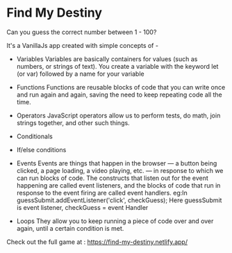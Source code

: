 # Find My Destiny
Can you guess the correct number between 1 - 100? 

It's a VanillaJs app created with simple concepts of -
- Variables
Variables are basically containers for values (such as numbers, or strings of text). You create a variable with the keyword let (or var) followed by a name for your variable
- Functions
Functions are reusable blocks of code that you can write once and run again and again, saving the need to keep repeating code all the time.
- Operators
JavaScript operators allow us to perform tests, do math, join strings together, and other such things.

- Conditionals
- If/else conditions
- Events
Events are things that happen in the browser — a button being clicked, a page loading, a video playing, etc. — in response to which we can run blocks of code. The constructs that listen out for the event happening are called event listeners, and the blocks of code that run in response to the event firing are called event handlers.
eg:In guessSubmit.addEventListener('click', checkGuess);
Here guessSubmit is event listener,
checkGuess = event Handler

- Loops
They allow you to keep running a piece of code over and over again, until a certain condition is met.

Check out the full game at : https://find-my-destiny.netlify.app/



